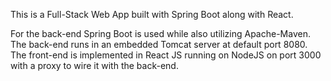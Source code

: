 This is a Full-Stack Web App built with Spring Boot along with React.

For the back-end Spring Boot is used while also utilizing Apache-Maven. The back-end runs in an embedded Tomcat server at default port 8080.
The front-end is implemented in React JS running on NodeJS on port 3000 with a proxy to wire it with the back-end.
